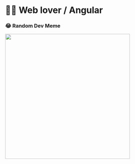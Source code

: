 # 💫🔭 Web lover / Angular

### 😂 Random Dev Meme
<img src='https://randommeme-five.vercel.app/' style="height: 400px;"/>
